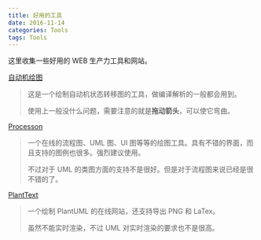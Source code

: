 ```yaml
---
title: 好用的工具
date: 2016-11-14
categories: Tools
tags: Tools
---
```


这里收集一些好用的 WEB 生产力工具和网站。

[自动机绘图](http://madebyevan.com/fsm/)

> 这是一个绘制自动机状态转移图的工具，做编译解析的一般都会用到。
>
> 使用上一般没什么问题，需要注意的就是**拖动箭头**，可以使它弯曲。

[Processon](https://www.processon.com/)

> 一个在线的流程图、UML 图、UI 图等等的绘图工具。具有不错的界面，而且支持的图例也很多。强烈建议使用。
>
> 不过对于 UML 的类图方面的支持不是很好。但是对于流程图来说已经是很不错的了。

[PlantText](http://www.planttext.com/planttext)

> 一个绘制 PlantUML 的在线网站，还支持导出 PNG 和 LaTex。
>
> 虽然不能实时渲染，不过 UML 对实时渲染的要求也不是很高。